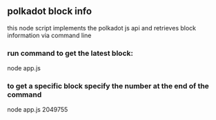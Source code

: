 
## polkadot block info

this node script implements the polkadot js api and retrieves block information via command line

### run command to get the latest block:
node app.js
 
### to get a specific block specify the number at the end of the command
node app.js 2049755
